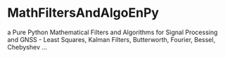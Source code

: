 # MathFiltersAndAlgoEnPy
a Pure Python Mathematical Filters and Algorithms for Signal Processing and GNSS - Least Squares, Kalman Filters, Butterworth, Fourier, Bessel, Chebyshev ...
